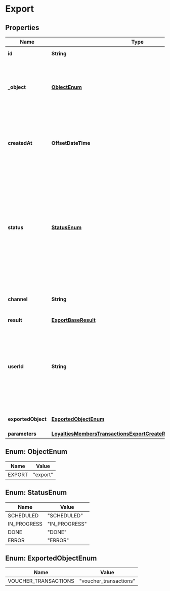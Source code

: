

# Export


## Properties

| Name | Type | Description | Notes |
|------------ | ------------- | ------------- | -------------|
|**id** | **String** | Unique export ID. |  |
|**_object** | [**ObjectEnum**](#ObjectEnum) | The type of object being represented. This object stores information about the export. |  |
|**createdAt** | **OffsetDateTime** | Timestamp representing the date and time when the export was scheduled in ISO 8601 format. |  |
|**status** | [**StatusEnum**](#StatusEnum) | Status of the export. Informs you whether the export has already been completed, i.e. indicates whether the file containing the exported data has been generated. |  |
|**channel** | **String** | The channel through which the export was triggered. |  [optional] |
|**result** | [**ExportBaseResult**](ExportBaseResult.md) |  |  |
|**userId** | **String** | Identifies the specific user who initiated the export through the Voucherify Dashboard; returned when the channel value is WEBSITE. |  |
|**exportedObject** | [**ExportedObjectEnum**](#ExportedObjectEnum) | The type of object to be exported. |  |
|**parameters** | [**LoyaltiesMembersTransactionsExportCreateRequestBodyParameters**](LoyaltiesMembersTransactionsExportCreateRequestBodyParameters.md) |  |  [optional] |



## Enum: ObjectEnum

| Name | Value |
|---- | -----|
| EXPORT | &quot;export&quot; |



## Enum: StatusEnum

| Name | Value |
|---- | -----|
| SCHEDULED | &quot;SCHEDULED&quot; |
| IN_PROGRESS | &quot;IN_PROGRESS&quot; |
| DONE | &quot;DONE&quot; |
| ERROR | &quot;ERROR&quot; |



## Enum: ExportedObjectEnum

| Name | Value |
|---- | -----|
| VOUCHER_TRANSACTIONS | &quot;voucher_transactions&quot; |



